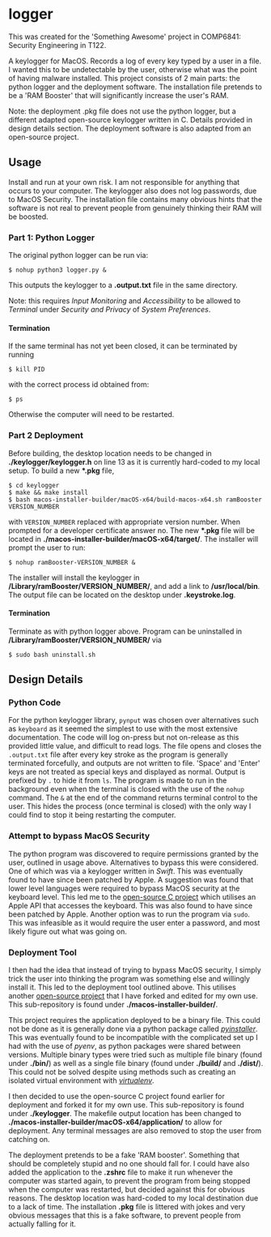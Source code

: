 # logger

This was created for the 'Something Awesome' project in COMP6841: Security Engineering in T122.

A keylogger for MacOS. Records a log of every key typed by a user in a file. I wanted this to be undetectable by the user, otherwise what was the point of having malware installed. This project consists of 2 main parts: the python logger and the deployment software. The installation file pretends to be a 'RAM Booster' that will significantly increase the user's RAM.

Note: the deployment .pkg file does not use the python logger, but a different adapted open-source keylogger written in C. Details provided in design details section. The deployment software is also adapted from an open-source project.

## Usage

Install and run at your own risk. I am not responsible for anything that occurs to your computer. The keylogger also does not log passwords, due to MacOS Security. The installation file contains many obvious hints that the software is not real to prevent people from genuinely thinking their RAM will be boosted.

### Part 1: Python Logger

The original python logger can be run via:

```
$ nohup python3 logger.py &
```

This outputs the keylogger to a **.output.txt** file in the same directory. 

Note: this requires _Input Monitoring_ and _Accessibility_ to be allowed to _Terminal_ under _Security and Privacy_ of _System Preferences_.

#### Termination

If the same terminal has not yet been closed, it can be terminated by running 

```
$ kill PID
```

with the correct process id obtained from:

```
$ ps
```

Otherwise the computer will need to be restarted.

### Part 2 Deployment

Before building, the desktop location needs to be changed in **./keylogger/keylogger.h** on line 13 as it is currently hard-coded to my local setup. To build a new **\*.pkg** file,

```
$ cd keylogger
$ make && make install
$ bash macos-installer-builder/macOS-x64/build-macos-x64.sh ramBooster VERSION_NUMBER
```

with `VERSION_NUMBER` replaced with appropriate version number. When prompted for a developer certificate answer no. The new **\*.pkg** file will be located in **./macos-installer-builder/macOS-x64/target/**. The installer will prompt the user to run:

```
$ nohup ramBooster-VERSION_NUMBER &
```

The installer will install the keylogger in **/Library/ramBooster/VERSION_NUMBER/**, and add a link to **/usr/local/bin**. The output file can be located on the desktop under **.keystroke.log**.

#### Termination

Terminate as with python logger above. Program can be uninstalled in **/Library/ramBooster/VERSION_NUMBER/** via

```
$ sudo bash uninstall.sh
```

## Design Details

### Python Code

For the python keylogger library, `pynput` was chosen over alternatives such as `keyboard` as it seemed the simplest to use with the most extensive documentation. The code will log on-press but not on-release as this provided little value, and difficult to read logs. The file opens and closes the `.output.txt` file after every key stroke as the program is generally terminated forcefully, and outputs are not written to file. 'Space' and 'Enter' keys are not treated as special keys and displayed as normal. Output is prefixed by `.` to hide it from `ls`. The program is made to run in the background even when the terminal is closed with the use of the `nohup` command. The `&` at the end of the command returns terminal control to the user. This hides the process (once terminal is closed) with the only way I could find to stop it being restarting the computer.

### Attempt to bypass MacOS Security

The python program was discovered to require permissions granted by the user, outlined in usage above. Alternatives to bypass this were considered. One of which was via a keylogger written in _Swift_. This was eventually found to have since been patched by Apple. A suggestion was found that lower level languages were required to bypass MacOS security at the keyboard level. This led me to the [open-source C project](https://github.com/caseyscarborough/keylogger) which utilises an Apple API that accesses the keyboard. This was also found to have since been patched by Apple. Another option was to run the program via `sudo`. This was infeasible as it would require the user enter a password, and most likely figure out what was going on. 

### Deployment Tool

I then had the idea that instead of trying to bypass MacOS security, I simply trick the user into thinking the program was something else and willingly install it. This led to the deployment tool outlined above. This utilises another [open-source project](https://github.com/KosalaHerath/macos-installer-builder) that I have forked and edited for my own use. This sub-repository is found under **./macos-installer-builder/**.

This project requires the application deployed to be a binary file. This could not be done as it is generally done via a python package called [_pyinstaller_](https://pyinstaller.readthedocs.io/en/stable/). This was eventually found to be incompatible with the complicated set up I had with the use of _pyenv_, as python packages were shared between versions. Multiple binary types were tried such as multiple file binary (found under **./bin/**) as well as a single file binary (found under **./build/** and **./dist/**). This could not be solved despite using methods such as creating an isolated virtual environment with [_virtualenv_](https://virtualenv.pypa.io/en/latest/user_guide.html). 

I then decided to use the open-source C project found earlier for deployment and forked it for my own use. This sub-repository is found under **./keylogger**. The makefile output location has been changed to **./macos-installer-builder/macOS-x64/application/** to allow for deployment. Any terminal messages are also removed to stop the user from catching on. 

The deployment pretends to be a fake 'RAM booster'. Something that should be completely stupid and no one should fall for. I could have also added the application to the **.zshrc** file to make it run whenever the computer was started again, to prevent the program from being stopped when the computer was restarted, but decided against this for obvious reasons. The desktop location was hard-coded to my local destination due to a lack of time. The installation **.pkg** file is littered with jokes and very obvious messages that this is a fake software, to prevent people from actually falling for it.
